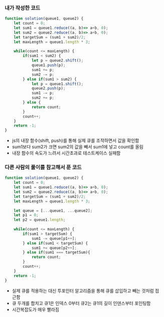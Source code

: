 ### 내가 작성한 코드

```jsx
function solution(queue1, queue2) {
    let count = 0;
    let sum1 = queue1.reduce((a, b)=> a+b, 0);
    let sum2 = queue2.reduce((a, b)=> a+b, 0);
    let targetSum = (sum1 + sum2)/2;
    let maxLength = queue1.length * 3;
    
    while(count <= maxLength) {
        if(sum1 < sum2) {
            let p = queue2.shift();
            queue1.push(p);
            sum1 += p;
            sum2 -= p;
        } else if(sum1 > sum2) {
            let p = queue1.shift();
            queue2.push(p);
            sum1 -= p;
            sum2 += p;
        } else {
            return count;
        }
        count++;
    }
    return -1;
}
```

- js의 내장 함수(shift, push)를 통해 실제 큐를 조작하면서 값을 확인함
- sum1보다 sum2가 크면 sum2의 값을 빼서 sum1에 넣고 count를 올림
- 내장 함수의 속도가 느려서 시간초과로 테스트케이스 실패함

### 다른 사람의 풀이를 참고해서 푼 코드

```jsx
function solution(queue1, queue2) {
    let count = 0;
    let sum1 = queue1.reduce((a, b)=> a+b, 0);
    let sum2 = queue2.reduce((a, b)=> a+b, 0);
    let targetSum = (sum1 + sum2)/2;
    let maxLength = queue1.length * 3;
    
    let queue = [...queue1, ...queue2];
    let p1 = 0;
    let p2 = queue1.length;
    
    while(count <= maxLength) {
        if(sum1 > targetSum) {
            sum1 -= queue[p1++]; 
        } else if(sum1 < targetSum) {
            sum1 += queue[p2++];
        } else if(sum1 === targetSum){
            return count;
        }
        count++;
    }
    return -1;
}
```

- 실제 큐를 적용하는 대신 투포인터 알고리즘을 통해 큐를 삽입하고 빼는 것처럼 접근함
- 큐 두개를 합치고 큐1은 인덱스 0부터 큐2는 큐1의 길이 인덴스부터 포인팅함
- 시간복잡도가 매우 빨라짐
